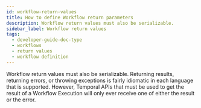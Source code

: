 ```yaml
---
id: workflow-return-values
title: How to define Workflow return parameters
description: Workflow return values must also be serializable.
sidebar_label: Workflow return values
tags:
  - developer-guide-doc-type
  - workflows
  - return values
  - workflow definition
---
```


Workflow return values must also be serializable.
Returning results, returning errors, or throwing exceptions is fairly idiomatic in each language that is supported.
However, Temporal APIs that must be used to get the result of a Workflow Execution will only ever receive one of either the result or the error.
